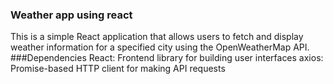 ### Weather app using react
This is a simple React application that allows users to fetch and display weather information for a specified city using the OpenWeatherMap API.
###Dependencies
React: Frontend library for building user interfaces
axios: Promise-based HTTP client for making API requests
